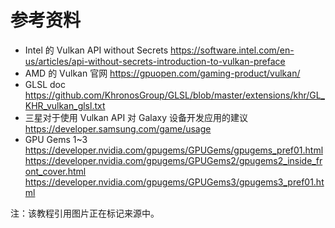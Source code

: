 # 参考资料

* Intel 的 Vulkan API without Secrets
  <https://software.intel.com/en-us/articles/api-without-secrets-introduction-to-vulkan-preface>
* AMD 的 Vulkan 官网
  <https://gpuopen.com/gaming-product/vulkan/>
* GLSL doc
  https://github.com/KhronosGroup/GLSL/blob/master/extensions/khr/GL_KHR_vulkan_glsl.txt
* 三星对于使用 Vulkan API 对 Galaxy 设备开发应用的建议
  <https://developer.samsung.com/game/usage>
* GPU Gems 1~3
  https://developer.nvidia.com/gpugems/GPUGems/gpugems_pref01.html
  https://developer.nvidia.com/gpugems/GPUGems2/gpugems2_inside_front_cover.html
  https://developer.nvidia.com/gpugems/GPUGems3/gpugems3_pref01.html



注：该教程引用图片正在标记来源中。